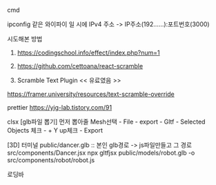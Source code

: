 cmd

ipconfig
같은 와이파이 일 시에
IPv4 주소 -> IP주소(192......):포트번호(3000)

시도해본 방법

1. https://codingschool.info/effect/index.php?num=1

2. https://github.com/cettoana/react-scramble

3. Scramble Text Plugin << 유료였음 >>


https://framer.university/resources/text-scramble-override

prettier
https://yjg-lab.tistory.com/91

clsx
[glb파일 뽑기]
먼저 뽑아줄 Mesh선택 - File - export - Gltf - Selected Objects 체크 - + Y up체크 - Export

[3D]
터미널
public/dancer.glb :: 본인 glb경로 -> js파일만들고 그 경로 src/components/Dancer.jsx
npx gltfjsx public/models/robot.glb -o src/components/robot/robot.js

로딩바